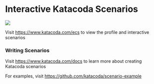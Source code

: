 # Interactive Katacoda Scenarios

[![](http://shields.katacoda.com/katacoda/ecs/count.svg)](https://www.katacoda.com/ecs "Get your profile on Katacoda.com")

Visit https://www.katacoda.com/ecs to view the profile and interactive scenarios

### Writing Scenarios
Visit https://www.katacoda.com/docs to learn more about creating Katacoda scenarios

For examples, visit https://github.com/katacoda/scenario-example
